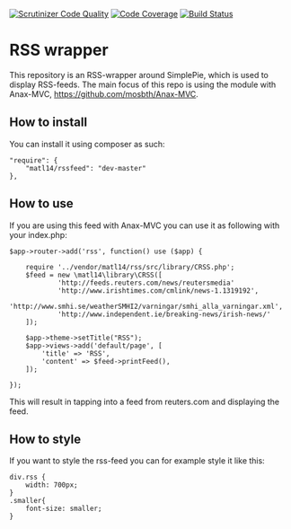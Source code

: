 [![Scrutinizer Code Quality](https://scrutinizer-ci.com/g/matl14/rssfeed/badges/quality-score.png?b=master)](https://scrutinizer-ci.com/g/matl14/rssfeed/?branch=master)
[![Code Coverage](https://scrutinizer-ci.com/g/matl14/rssfeed/badges/coverage.png?b=master)](https://scrutinizer-ci.com/g/matl14/rssfeed/?branch=master)
[![Build Status](https://travis-ci.org/matl14/rssfeed.svg?branch=master)](https://travis-ci.org/matl14/rssfeed)


RSS wrapper
==========
This repository is an RSS-wrapper around SimplePie, which is used to display RSS-feeds. The main focus of this repo is using the module with Anax-MVC,  https://github.com/mosbth/Anax-MVC.


How to install
-------------
You can install it using composer as such:
```
"require": {
    "matl14/rssfeed": "dev-master"
},
```
How to use
-----------------------
If you are using this feed with Anax-MVC you can use it as following with your index.php:
```
$app->router->add('rss', function() use ($app) {

    require '../vendor/matl14/rss/src/library/CRSS.php';
    $feed = new \matl14\library\CRSS([
            'http://feeds.reuters.com/news/reutersmedia'
            'http://www.irishtimes.com/cmlink/news-1.1319192',
            'http://www.smhi.se/weatherSMHI2/varningar/smhi_alla_varningar.xml',
            'http://www.independent.ie/breaking-news/irish-news/'
    ]);
    
    $app->theme->setTitle("RSS");    
    $app->views->add('default/page', [
        'title' => 'RSS',        
        'content' => $feed->printFeed(),
    ]);

});

```
This will result in tapping into a feed from reuters.com and displaying the feed.

How to style
---------------------------
If you want to style the rss-feed you can for example style it like this:
```
div.rss {
	width: 700px;
}
.smaller{
	font-size: smaller;
}
```



